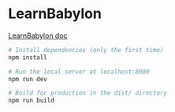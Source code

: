 # LearnBabylon

[LearnBabylon doc](https://github.com/drlx-mif/LearnBabylon/tree/master/doc)

```bash
# Install dependencies (only the first time)
npm install

# Run the local server at localhost:8080
npm run dev

# Build for production in the dist/ directory
npm run build
```
